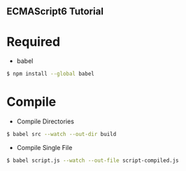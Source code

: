 ECMAScript6 Tutorial
------

# Required

* babel

```sh
$ npm install --global babel
```

# Compile

* Compile Directories

```sh
$ babel src --watch --out-dir build
```

* Compile Single File

```sh
$ babel script.js --watch --out-file script-compiled.js
```
